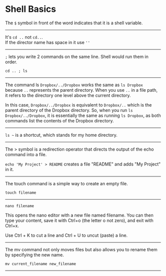 # Shell Basics

The `$` symbol in front of the word indicates that it is a shell variable.

---

It's `cd ..` not `cd..`.  
If the director name has space in it use `''`

---

`;` lets you write 2 commands on the same line.  Shell would run them in order. 

    cd .. ; ls

---

The command ls `Dropbox/../Dropbox` works the same as `ls Dropbox` because `..` represents the parent directory. When you use `..` in a file path, it refers to the directory one level above the current directory.

In this case, `Dropbox/../Dropbox` is equivalent to `Dropbox/..` which is the parent directory of the Dropbox directory. So, when you run `ls Dropbox/../Dropbox`, it is essentially the same as running `ls Dropbox`, as both commands list the contents of the Dropbox directory.

---

`ls ~` is a shortcut, which stands for my home directory.

---

The > symbol is a redirection operator that directs the output of the echo 
command into a file.

`echo 'My Project' > README` creates a file "README" and adds "My 
Project" in it. 

---

The touch command is a simple way to create an empty file.

	touch filename

---

	nano filename

This opens the nano editor with a new file named filename. You can then 
type your content, save it with Ctrl+o (the letter o not zero), and exit 
with Ctrl+x.

Use Ctrl + K to cut a line and Ctrl + U to uncut (paste) a line.

---

The mv command not only moves files but also allows you to rename them by 
specifying the new name.

	mv current_filename new_filename

---

